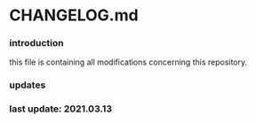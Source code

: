 
# CHANGELOG.md

### introduction

this file is containing all modifications concerning this repository.

### updates

### last update: 2021.03.13
